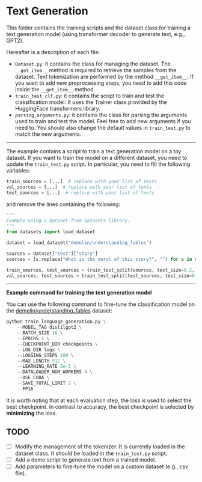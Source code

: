 # Text Generation
This folder contains the training scripts and the dataset class for training a text generation model (using transformer decoder to generate text, e.g., GPT2).

Hereafter is a description of each file:

- `Dataset.py`: it contains the class for managing the dataset. The `__get_item__` method is required to retrieve the samples from the dataset. Text tokenization are performed by the method `__get_item__`. If you want to add new preprocessing steps, you need to add this code inside the `__get_item__` method.
- `train_test_clf.py`: it contains the script to train and test the classification model. It uses the Trainer class provided by the HuggingFace transformers library.
- `parsing_arguments.py`: it contains the class for parsing the arguments used to train and test the model. Feel free to add new arguments if you need to. You should also change the default values in `train_test.py` to match the new arguments.

---

The example contains a script to train a text generation model on a toy dataset. If you want to train the model on a different dataset, you need to update the `train_test.py` script. In particular, you need to fill the following variables:

```python
train_sources = [...]  # replace with your list of texts
val_sources = [...]  # replace with your list of texts
test_sources = [...]  # replace with your list of texts
```

and remove the lines containing the following:
    
```python
"""
Example using a dataset from datasets library.
"""
from datasets import load_dataset

dataset = load_dataset("demelin/understanding_fables")

sources = dataset["test"]["story"]
sources = [s.replace("What is the moral of this story?", "") for s in sources]

train_sources, test_sources = train_test_split(sources, test_size=0.2, random_state=42)
val_sources, test_sources = train_test_split(test_sources, test_size=0.5, random_state=42)
```

---

**Example command for training the text generation model**

You can use the following command to fine-tune the classification model on the [demelin/understanding_fables](https://huggingface.co/datasets/demelin/understanding_fables) dataset:

```python
python train_language_generation.py \
    --MODEL_TAG distilgpt2 \
    --BATCH_SIZE 16 \
    --EPOCHS 5 \
    --CHECKPOINT_DIR checkpoints \
    --LOG_DIR logs \
    --LOGGING_STEPS 100 \
    --MAX_LENGTH 512 \
    --LEARNING_RATE 5e-5 \
    --DATALOADER_NUM_WORKERS 4 \
    --USE_CUDA \
    --SAVE_TOTAL_LIMIT 2 \
    --FP16 
```

It is worth noting that at each evaluation step, the loss is used to select the best checkpoint. In contrast to accuracy, the best checkpoint is selected by **minimizing** the loss.

## TODO

- [ ] Modify the management of the tokenizer. It is currently loaded in the dataset class. It should be loaded in the `train_test.py` script.
- [ ] Add a demo script to generate text from a trained model.
- [ ] Add parameters to fine-tune the model on a custom dataset (e.g., csv file).